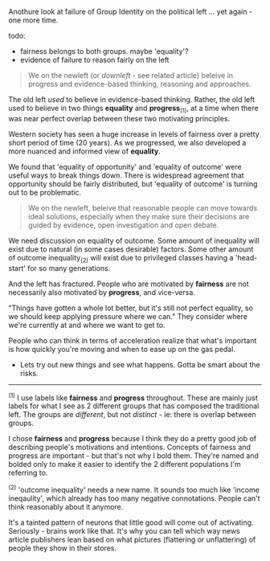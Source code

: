 Anothure look at failure of Group Identity on the political left ... yet again - one more time.

todo:  
- fairness belongs to both groups. maybe 'equality'?
- evidence of failure to reason fairly on the left

> We on the newleft (or _downleft_ - see related article) beleive in progress and evidence-based thinking, reasoning and approaches.

The old left _used_ to believe in evidence-based thinking. Rather, the old left used to believe in two things __equality__ and __progress__<sub>(1)</sub>, at a time when there was near perfect overlap between these two motivating principles.

Western society has seen a huge increase in levels of fairness over a pretty short period of time (20 years). As we progressed, we also developed a more nuanced and informed view of __equality__. 

We found that 'equality of opportunity' and 'equality of outcome' were useful ways to break things down.  There is widespread agreement that opportunity should be fairly distributed, but 'equality of outcome' is turning out to be problematic. 

> We on the newleft, beleive that reasonable people can move towards ideal solutions, especially when they make sure their decisions are guided by evidence, open investigation and open debate.


We need discussion on equality of outcome. Some amount of inequality will exist due to natural (in some cases desirable) factors. Some other amount of outcome inequality<sub>(2)</sub> will exist due to privileged classes having a 'head-start' for so many generations.  

And the left has fractured. People who are motivated by __fairness__ are not necessarily also motivated by __progress__, and vice-versa. 


"Things have gotten a whole lot better, but it's still not perfect equality, so we should keep applying pressure where we can." They consider where we're currently at and where we want to get to.

People who can think in terms of acceleration realize that what's important is how quickly you're moving and when to ease up on the gas pedal. 



- Lets try out new things and see what happens. Gotta be smart about the risks.

***
<sup>(1)</sup>  I use labels like __fairness__ and __progress__ throughout. These are mainly just labels for what I see as 2 different groups that has composed the traditional left. The groups are _different_, but not _distinct_ - ie: there is overlap between groups.  

I chose __fairness__ and __progress__ because I think they do a pretty good job of describing people's motivations and intentions. Concepts of fairness and progress are important - but that's not why I bold them. They're named and bolded only to make it easier to identify the 2 different populations I'm referring to. 

<sup>(2)</sup> 'outcome inequality' needs a new name. It sounds too much like 'income ineqaulity', which already has too many negative connotations. People can't think reasonably about it anymore.

It's a tainted pattern of neurons that little good will come out of activating. Seriously - brains work like that. It's why you can tell which way news article publishers lean based on what pictures (flattering or unflattering) of people they show in their stores.

